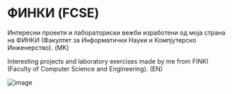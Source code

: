 # ФИНКИ (FCSE)

Интересни проекти и лабораториски вежби изработени од моја страна на ФИНКИ (Факултет за Информатички Науки и Компјутерско Инженерство). (MK)

Interesting projects and laboratory exercises made by me from FINKI (Faculty of Computer Science and Engineering). (EN)

 ![image](https://user-images.githubusercontent.com/93830641/209555067-656a0922-4508-4033-969e-9841d18fec19.png)

